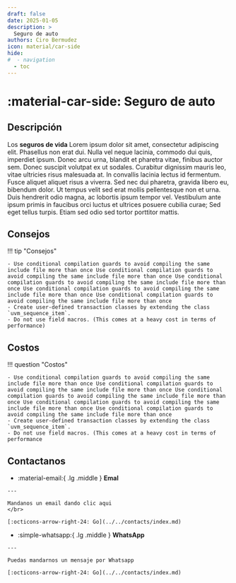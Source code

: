 ```yaml
---
draft: false
date: 2025-01-05
description: >
  Seguro de auto
authors: Ciro Bermudez
icon: material/car-side
hide: 
#  - navigation
  - toc
---
```


# :material-car-side: Seguro de auto

## Descripción

<div class="justify" markdown>

Los **seguros de vida** Lorem ipsum dolor sit amet, consectetur adipiscing elit. Phasellus non erat dui. Nulla vel neque lacinia, commodo dui quis, imperdiet ipsum. Donec arcu urna, blandit et pharetra vitae, finibus auctor sem. Donec suscipit volutpat ex ut sodales. Curabitur dignissim mauris leo, vitae ultricies risus malesuada at. In convallis lacinia lectus id fermentum. Fusce aliquet aliquet risus a viverra. Sed nec dui pharetra, gravida libero eu, bibendum dolor. Ut tempus velit sed erat mollis pellentesque non et urna. Duis hendrerit odio magna, ac lobortis ipsum tempor vel. Vestibulum ante ipsum primis in faucibus orci luctus et ultrices posuere cubilia curae; Sed eget tellus turpis. Etiam sed odio sed tortor porttitor mattis.

</div>

## Consejos

!!! tip "Consejos"

    - Use conditional compilation guards to avoid compiling the same include file more than once Use conditional compilation guards to avoid compiling the same include file more than once Use conditional compilation guards to avoid compiling the same include file more than once Use conditional compilation guards to avoid compiling the same include file more than once Use conditional compilation guards to avoid compiling the same include file more than once
    - Create user-defined transaction classes by extending the class `uvm_sequence_item`.
    - Do not use field macros. (This comes at a heavy cost in terms of performance)

## Costos

!!! question "Costos"

    - Use conditional compilation guards to avoid compiling the same include file more than once Use conditional compilation guards to avoid compiling the same include file more than once Use conditional compilation guards to avoid compiling the same include file more than once Use conditional compilation guards to avoid compiling the same include file more than once Use conditional compilation guards to avoid compiling the same include file more than once
    - Create user-defined transaction classes by extending the class `uvm_sequence_item`.
    - Do not use field macros. (This comes at a heavy cost in terms of performance

## Contactanos

<div class="grid cards" markdown>

-    :material-email:{ .lg .middle } __Emal__

    ---

    Mandanos un email dando clic aqui
    </br>

    [:octicons-arrow-right-24: Go](../../contacts/index.md)

-    :simple-whatsapp:{ .lg .middle } __WhatsApp__

    ---

    Puedas mandarnos un mensaje por Whatsapp

    [:octicons-arrow-right-24: Go](../../contacts/index.md)

</div>